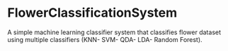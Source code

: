# FlowerClassificationSystem
A simple machine learning classifier system that classifies flower dataset using multiple classifiers (KNN- SVM- QDA- LDA- Random Forest).
